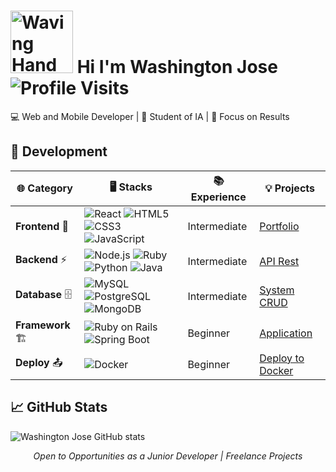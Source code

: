 # <img src="https://raw.githubusercontent.com/Tarikul-Islam-Anik/Animated-Fluent-Emojis/master/Emojis/Hand%20gestures/Waving%20Hand.png" alt="Waving Hand" width="100" height="100" /> Hi I'm Washington Jose &nbsp; &nbsp;![Profile Visits](https://visitor-badge.laobi.icu/badge?page_id=washingtonjrdev&left_text=👥%20VISITS&right_color=000000)

💻 Web and Mobile Developer |  📖 Student of IA |  🧠 Focus on Results

## 💼 Development

|   🌐 Category  |      🖥 Stacks                                                                               | 📚 Experience | 💡 Projects
|-----------------|---------------------------------------------------------------------------------------------|-------------|---------|
|  **Frontend** 🎨  | ![React](https://img.shields.io/badge/React-61DAFB?style=for-the-badge&logo=react&logoColor=000000) ![HTML5](https://img.shields.io/badge/HTML5-61DAFB?style=for-the-badge&logo=html5&logoColor=000000) ![CSS3](https://img.shields.io/badge/CSS3-61DAFB?style=for-the-badge&logo=css3&logoColor=000000) ![JavaScript](https://img.shields.io/badge/JavaScript-61DAFB?style=for-the-badge&logo=javascript&logoColor=000000)                        | Intermediate | [Portfolio](#)|
| **Backend**   ⚡  | ![Node.js](https://img.shields.io/badge/Node.js-F7DF1E?style=for-the-badge&logo=node.js&logoColor=000000) ![Ruby](https://img.shields.io/badge/Ruby-F7DF1E?style=for-the-badge&logo=ruby&logoColor=000000) ![Python](https://img.shields.io/badge/Python-F7DF1E?style=for-the-badge&logo=python&logoColor=000000) ![Java](https://img.shields.io/badge/Java-F7DF1E?style=for-the-badge&logo=java&logoColor=000000) | Intermediate | [API Rest](#)|
| **Database** 🗄️ | ![MySQL](https://img.shields.io/badge/MySQL-4169E1?style=for-the-badge&logo=mysql&logoColor=white) ![PostgreSQL](https://img.shields.io/badge/PostgreSQL-4169E1?style=for-the-badge&logo=postgresql&logoColor=white) ![MongoDB](https://img.shields.io/badge/MongoDB-4169E1?style=for-the-badge&logo=mongodb&logoColor=white) |Intermediate | [System CRUD](#)|
| **Framework** 🏗️      | ![Ruby on Rails](https://img.shields.io/badge/Ruby_on_Rails-000000?style=for-the-badge&logo=rubyonrails&logoColor=ffffff) ![Spring Boot](https://img.shields.io/badge/Spring_Boot-000000?style=for-the-badge&logo=springboot&logoColor=ffffff)        | Beginner | [Application](#)  |
| **Deploy**  📤    | ![Docker](https://img.shields.io/badge/Docker-2496ED?style=for-the-badge&logo=docker&logoColor=white) | Beginner      |       [Deploy to Docker](#)               |




## 📈 GitHub Stats
![Washington Jose GitHub stats](https://github-readme-stats.vercel.app/api?username=washingtonjrdev&show_icons=true&theme=default)

<p align="center"><i> Open to Opportunities as a Junior Developer | Freelance Projects</i></p>
